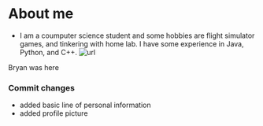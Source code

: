 # About me

- I am a coumputer science student and some hobbies are flight simulator games, and tinkering with home lab. I have some experience in Java, Python, and C++.
  ![url](https://hips.hearstapps.com/hmg-prod/images/in-this-handout-photo-provided-by-the-u-s-navy-an-f-14d-news-photo-71535519-1556852959.jpg?crop=1xw:1xh;center,top&resize=980:*)

Bryan was here 




### Commit changes

- added basic line of personal information
- added profile picture 

<!--
**dcwalden03/dcwalden03** is a ✨ _special_ ✨ repository because its `README.md` (this file) appears on your GitHub profile.

Here are some ideas to get you started:

- 🔭 I’m currently working on ...
- 🌱 I’m currently learning ...
- 👯 I’m looking to collaborate on ...
- 🤔 I’m looking for help with ...
- 💬 Ask me about ...
- 📫 How to reach me: ...
- 😄 Pronouns: ...
- ⚡ Fun fact: ...
-->
